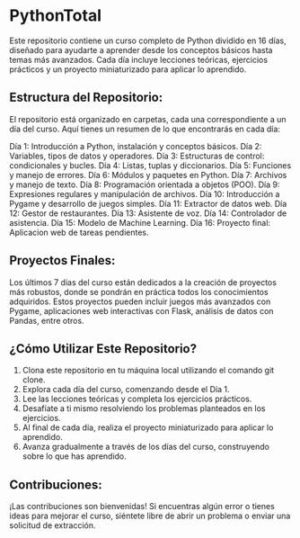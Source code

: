 # PythonTotal
Este repositorio contiene un curso completo de Python dividido en 16 días, diseñado para ayudarte a aprender desde los conceptos básicos hasta temas más avanzados. Cada día incluye lecciones teóricas, ejercicios prácticos y un proyecto miniaturizado para aplicar lo aprendido.

## Estructura del Repositorio:
El repositorio está organizado en carpetas, cada una correspondiente a un día del curso. Aquí tienes un resumen de lo que encontrarás en cada día:

Día 1: Introducción a Python, instalación y conceptos básicos.
Día 2: Variables, tipos de datos y operadores.
Día 3: Estructuras de control: condicionales y bucles.
Día 4: Listas, tuplas y diccionarios.
Día 5: Funciones y manejo de errores.
Día 6: Módulos y paquetes en Python.
Día 7: Archivos y manejo de texto.
Día 8: Programación orientada a objetos (POO).
Día 9: Expresiones regulares y manipulación de archivos.
Día 10: Introducción a Pygame y desarrollo de juegos simples.
Día 11: Extractor de datos web.
Día 12: Gestor de restaurantes.
Día 13: Asistente de voz.
Día 14: Controlador de asistencia.
Día 15: Modelo de Machine Learning.
Día 16: Proyecto final: Aplicacion web de tareas pendientes.
## Proyectos Finales:
Los últimos 7 días del curso están dedicados a la creación de proyectos más robustos, donde se pondrán en práctica todos los conocimientos adquiridos. Estos proyectos pueden incluir juegos más avanzados con Pygame, aplicaciones web interactivas con Flask, análisis de datos con Pandas, entre otros.

## ¿Cómo Utilizar Este Repositorio?
1. Clona este repositorio en tu máquina local utilizando el comando git clone.
2. Explora cada día del curso, comenzando desde el Día 1.
3. Lee las lecciones teóricas y completa los ejercicios prácticos.
3. Desafíate a ti mismo resolviendo los problemas planteados en los ejercicios.
4. Al final de cada día, realiza el proyecto miniaturizado para aplicar lo aprendido.
5. Avanza gradualmente a través de los días del curso, construyendo sobre lo que has aprendido.
## Contribuciones:
¡Las contribuciones son bienvenidas! Si encuentras algún error o tienes ideas para mejorar el curso, siéntete libre de abrir un problema o enviar una solicitud de extracción.

